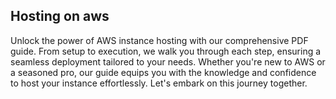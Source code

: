 Hosting on aws
----------
Unlock the power of AWS instance hosting with our comprehensive PDF guide. From setup to execution, we walk you through each step, ensuring a
seamless deployment tailored to your needs. Whether you're new to AWS 
or a seasoned pro, our guide equips you with the knowledge and confidence to host your instance effortlessly. Let's embark on this journey together.
